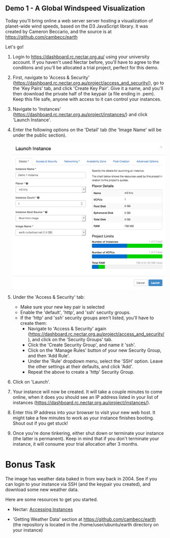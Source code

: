 ## Demo 1 - A Global Windspeed Visualization


Today you'll bring online a web server server hosting a visualization of planet-wide wind speeds, based on the D3 JavaScript library. It was created by Cameron Beccario, and the source is at https://github.com/cambecc/earth

Let's go!

1. Login to https://dashboard.rc.nectar.org.au/ using your university account. If you haven't used Nectar before, you'll have to agree to the conditons and you'll be allocated a trial project, perfect for this demo.

2. First, navigate to 'Access & Security' (https://dashboard.rc.nectar.org.au/project/access_and_security/), go to the 'Key Pairs' tab, and click 'Create Key Pair'. Give it a name, and you'll then download the private half of the keypair (a file ending in .pem). Keep this file safe, anyone with access to it can control your instances.

3. Navigate to 'Instances' (https://dashboard.rc.nectar.org.au/project/instances/) and click 'Launch Instance'.

3. Enter the following options on the 'Detail' tab (the 'Image Name' will be under the public section).

    ![](images/demo1_1.png)

4. Under the 'Access & Security' tab:

    * Make sure your new key pair is selected
    * Enable the 'default', 'http', and 'ssh' security groups.
    * If the 'http' and 'ssh' security groups aren't listed, you'll have to create them:
        * Navigate to 'Access & Security' again (https://dashboard.rc.nectar.org.au/project/access_and_security/), and click on the 'Security Groups' tab.
        * Click the 'Create Security Group', and name it 'ssh'.
        * Click on the 'Manage Rules' button of your new Security Group, and then 'Add Rule'.
        * Under the 'Rule' dropdown menu, select the 'SSH' option. Leave the other settings at their defaults, and click 'Add'.
        * Repeat the above to create a 'http' Security Group.
        
        
    
5. Click on 'Launch'. 

6. Your instance will now be created. It will take a couple minutes to come online, when it does you should see an IP address listed in your list of instances (https://dashboard.rc.nectar.org.au/project/instances/).

7. Enter this IP address into your browser to visit your new web host. It might take a few minutes to work as your instance finishes booting. Shout out if you get stuck!

8. Once you're done tinkering, either shut down or terminate your instance (the latter is permanent). Keep in mind that if you don't terminate your instance, it will consume your trial allocation after 3 months.

# Bonus Task

The image has weather data baked in from way back in 2004. See if you can login to your instance via SSH (and the keypair you created), and download some new weather data.

Here are some resources to get you started.

* Nectar: [Accessing Instances](https://support.ehelp.edu.au/support/solutions/articles/6000055446-accessing-instances)

* 'Getting Weather Data' section at https://github.com/cambecc/earth (the repository is located in the /home/user/ubuntu/earth directory on your instance)



